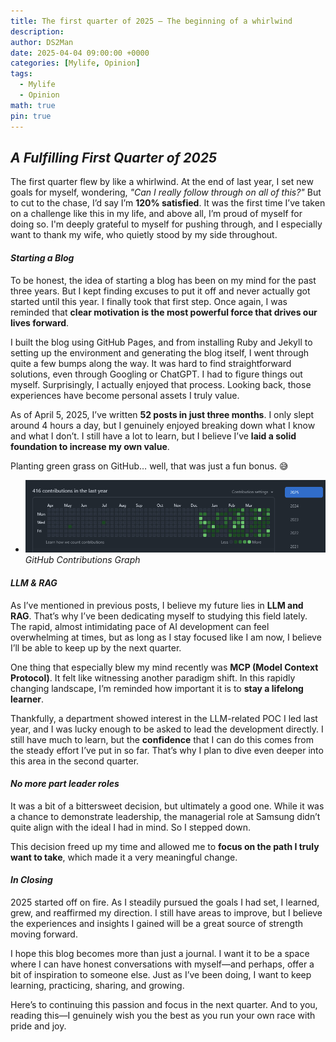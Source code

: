 ```yaml
---
title: The first quarter of 2025 — The beginning of a whirlwind 
description: 
author: DS2Man
date: 2025-04-04 09:00:00 +0000
categories: [Mylife, Opinion]
tags:
  - Mylife
  - Opinion
math: true
pin: true
---
```


## *A Fulfilling First Quarter of 2025*

The first quarter flew by like a whirlwind. At the end of last year, I set new goals for myself, wondering, _"Can I really follow through on all of this?"_ But to cut to the chase, I’d say I’m **120% satisfied**. It was the first time I’ve taken on a challenge like this in my life, and above all, I’m proud of myself for doing so. I'm deeply grateful to myself for pushing through, and I especially want to thank my wife, who quietly stood by my side throughout.

#### *Starting a Blog*

To be honest, the idea of starting a blog has been on my mind for the past three years. But I kept finding excuses to put it off and never actually got started until this year. I finally took that first step. Once again, I was reminded that **clear motivation is the most powerful force that drives our lives forward**.

I built the blog using GitHub Pages, and from installing Ruby and Jekyll to setting up the environment and generating the blog itself, I went through quite a few bumps along the way. It was hard to find straightforward solutions, even through Googling or ChatGPT. I had to figure things out myself. Surprisingly, I actually enjoyed that process. Looking back, those experiences have become personal assets I truly value.

As of April 5, 2025, I’ve written **52 posts in just three months**. I only slept around 4 hours a day, but I genuinely enjoyed breaking down what I know and what I don’t. I still have a lot to learn, but I believe I’ve **laid a solid foundation to increase my own value**.

Planting green grass on GitHub… well, that was just a fun bonus. 😅

- ![GitHub Contributions Graph](/assets/img/mylife/2025/2025-04-04-MyOpinion_1.png)
_GitHub Contributions Graph_

#### *LLM & RAG*

As I’ve mentioned in previous posts, I believe my future lies in **LLM and RAG**. That’s why I’ve been dedicating myself to studying this field lately. The rapid, almost intimidating pace of AI development can feel overwhelming at times, but as long as I stay focused like I am now, I believe I’ll be able to keep up by the next quarter.

One thing that especially blew my mind recently was **MCP (Model Context Protocol)**. It felt like witnessing another paradigm shift. In this rapidly changing landscape, I’m reminded how important it is to **stay a lifelong learner**.

Thankfully, a department showed interest in the LLM-related POC I led last year, and I was lucky enough to be asked to lead the development directly. I still have much to learn, but the **confidence** that I can do this comes from the steady effort I’ve put in so far. That’s why I plan to dive even deeper into this area in the second quarter.

#### *No more part leader roles*

It was a bit of a bittersweet decision, but ultimately a good one. While it was a chance to demonstrate leadership, the managerial role at Samsung didn’t quite align with the ideal I had in mind. So I stepped down.

This decision freed up my time and allowed me to **focus on the path I truly want to take**, which made it a very meaningful change.

#### *In Closing*

2025 started off on fire. As I steadily pursued the goals I had set, I learned, grew, and reaffirmed my direction. I still have areas to improve, but I believe the experiences and insights I gained will be a great source of strength moving forward.

I hope this blog becomes more than just a journal. I want it to be a space where I can have honest conversations with myself—and perhaps, offer a bit of inspiration to someone else. Just as I’ve been doing, I want to keep learning, practicing, sharing, and growing.

Here’s to continuing this passion and focus in the next quarter. And to you, reading this—I genuinely wish you the best as you run your own race with pride and joy.